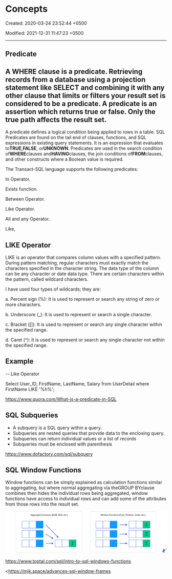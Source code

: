 # Concepts

Created: 2020-03-24 23:52:44 +0500

Modified: 2021-12-31 11:47:23 +0500

---

## Predicate

## A WHERE clause is a predicate. Retrieving records from a database using a projection statement like SELECT and combining it with any other clause that limits or filters your result set is considered to be a predicate. A predicate is an assertion which returns true or false. Only the true path affects the result set.

A predicate defines a logical condition being applied to rows in a table. SQL Predicates are found on the tail end of clauses, functions, and SQL expressions in existing query statements. It is an expression that evaluates to**TRUE**,**FALSE**, or**UNKNOWN**. Predicates are used in the search condition of**WHERE**clauses and**HAVING**clauses, the join conditions of**FROM**clauses, and other constructs where a Boolean value is required.

The Transact-SQL language supports the following predicates:

In Operator.

Exists function.

Between Operator.

Like Operator.

All and any Operator.

Like,

## LIKE Operator

LIKE is an operator that compares column values with a specified pattern. During pattern matching, regular characters must exactly match the characters specified in the character string. The data type of the column can be any character or date data type. There are certain characters within the pattern, called wildcard characters.

I have used four types of wildcards; they are:

a.  Percent sign (%): It is used to represent or search any string of zero or more characters.

b.  Underscore (_): It is used to represent or search a single character.

c.  Bracket ([]): It is used to represent or search any single character within the specified range.

d.  Caret (^): It is used to represent or search any single character not within the specified range.

## Example

-- Like Operator

Select User_ID, FirstName, LastName, Salary from UserDetail where FirstName LIKE '%h%';

<https://www.quora.com/What-is-a-predicate-in-SQL>

## SQL Subqueries
-   A subquery is a SQL query within a query.
-   Subqueries are nested queries that provide data to the enclosing query.
-   Subqueries can return individual values or a list of records
-   Subqueries must be enclosed with parenthesis

<https://www.dofactory.com/sql/subquery>

## SQL Window Functions

Window functions can be simply explained as calculation functions similar to aggregating, but where normal aggregating via theGROUP BYclause combines then hides the individual rows being aggregated, window functions have access to individual rows and can add some of the attributes from those rows into the result set.

![image](media/Concepts-image1.png)



<https://www.toptal.com/sql/intro-to-sql-windows-functions>

<https://mjk.space/advances-sql-window-frames
